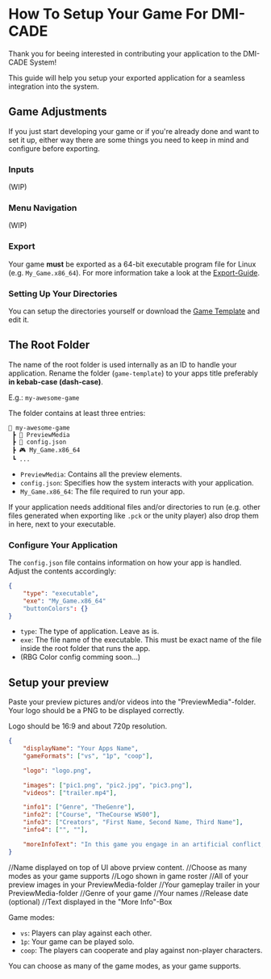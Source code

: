 # How To Setup Your Game For DMI-CADE

Thank you for beeing interested in contributing your application to the DMI-CADE System!

This guide will help you setup your exported application for a seamless integration into the system.

## Game Adjustments

If you just start developing your game or if you're already done and want to set it up, either way there are some things you need to keep in mind and configure before exporting.

### Inputs

(WIP)

### Menu Navigation

(WIP)

### Export

Your game **must** be exported as a 64-bit executable program file for Linux (e.g. `My_Game.x86_64`).
For more information take a look at the [Export-Guide](https://github.com/DMI-CADE/game-template/wiki/Export-Guide).

### Setting Up Your Directories

You can setup the directories yourself or download the [Game Template](https://github.com/DMI-CADE/game-template) and edit it.

## The Root Folder

The name of the root folder is used internally as an ID to handle your application. Rename the folder (`game-template`) to your apps title preferably **in kebab-case (dash-case)**.

E.g.: `my-awesome-game`

The folder contains at least three entries:

```
📂 my-awesome-game
 ┣ 📂 PreviewMedia
 ┣ 📜 config.json
 ┣ 🎮 My_Game.x86_64
 ┗ ...
```

- `PreviewMedia`: Contains all the preview elements.
- `config.json`: Specifies how the system interacts with your application.
- `My_Game.x86_64`: The file required to run your app.

If your application needs additional files and/or directories to run (e.g. other files generated when exporting like `.pck` or the unity player) also drop them in here, next to your executable.

### Configure Your Application

The `config.json` file contains information on how your app is handled. Adjust the contents accordingly:

```json
{
    "type": "executable",
    "exe": "My_Game.x86_64"
    "buttonColors": {}
}
```
- `type`: The type of application. Leave as is.
- `exe`: The file name of the executable. This must be exact name of the file inside the root folder that runs the app.
- (RBG Color config comming soon...)

## Setup your preview
Paste your preview pictures and/or videos into the "PreviewMedia"-folder.
Your logo should be a PNG to be displayed correctly. 

Logo should be 16:9 and about 720p resolution.
```json
{
    "displayName": "Your Apps Name",
    "gameFormats": ["vs", "1p", "coop"],

    "logo": "logo.png",

    "images": ["pic1.png", "pic2.jpg", "pic3.png"],
    "videos": ["trailer.mp4"],

    "info1": ["Genre", "TheGenre"],
    "info2": ["Course", "TheCourse WS00"],
    "info3": ["Creators", "First Name, Second Name, Third Name"],
    "info4": ["", ""],

    "moreInfoText": "In this game you engage in an artificial conflict, defined by rules, that results in a quantifiable outcome. We created it under these circumstances. This is how we came up with the idea. This is more other cool information."
}
```

//Name displayed on top of UI above prview content.
//Choose as many modes as your game supports
//Logo shown in game roster
//All of your preview images in your PreviewMedia-folder
//Your gameplay trailer in your PreviewMedia-folder
//Genre of your game
//Your names
//Release date (optional)
//Text displayed in the "More Info"-Box 


Game modes:
 - `vs`: Players can play against each other.
 - `1p`: Your game can be played solo.
 - `coop`: The players can cooperate and play against non-player characters.

 You can choose as many of the game modes, as your game supports.
